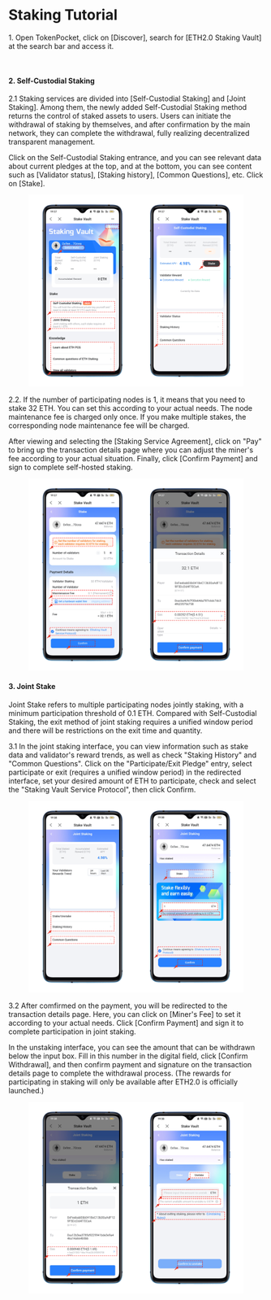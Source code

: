 # Staking Tutorial

1\. Open TokenPocket, click on \[Discover], search for \[ETH2.0 Staking Vault] at the search bar and access it.

<figure><img src="https://files.gitbook.com/v0/b/gitbook-x-prod.appspot.com/o/spaces%2F-MMJyYRLFVRsMrfcXuRV%2Fuploads%2F7jxU1BFaRJ5SEyzolH3J%2F1.png?alt=media&#x26;token=752465a2-aef6-4bb7-9ac0-4dcf9634e5d0" alt=""><figcaption></figcaption></figure>

#### 2. Self-Custodial Staking&#x20;

2.1 Staking services are divided into \[Self-Custodial Staking] and \[Joint Staking]. Among them, the newly added Self-Custodial Staking method returns the control of staked assets to users. Users can initiate the withdrawal of staking by themselves, and after confirmation by the main network, they can complete the withdrawal, fully realizing decentralized transparent management.&#x20;

Click on the Self-Custodial Staking entrance, and you can see relevant data about current pledges at the top, and at the bottom, you can see content such as \[Validator status], \[Staking history], \[Common Questions], etc. Click on \[Stake].

<figure><img src="../../.gitbook/assets/2 (1) (1) (2).png" alt=""><figcaption></figcaption></figure>

2.2. If the number of participating nodes is 1, it means that you need to stake 32 ETH. You can set this according to your actual needs. The node maintenance fee is charged only once. If you make multiple stakes, the corresponding node maintenance fee will be charged.

After viewing and selecting the \[Staking Service Agreement], click on "Pay" to bring up the transaction details page where you can adjust the miner's fee according to your actual situation. Finally, click \[Confirm Payment] and sign to complete self-hosted staking.

<figure><img src="../../.gitbook/assets/3 (1).png" alt=""><figcaption></figcaption></figure>

#### 3. Joint Stake

Joint Stake refers to multiple participating nodes jointly staking, with a minimum participation threshold of 0.1 ETH. Compared with Self-Custodial Staking, the exit method of joint staking requires a unified window period and there will be restrictions on the exit time and quantity.&#x20;

3.1 In the joint staking interface, you can view information such as stake data and validator's reward trends, as well as check "Staking History" and "Common Questions". Click on the "Participate/Exit Pledge" entry, select participate or exit (requires a unified window period) in the redirected interface, set your desired amount of ETH to participate, check and select the "Staking Vault Service Protocol", then click Confirm.

<figure><img src="../../.gitbook/assets/4 (13).png" alt=""><figcaption></figcaption></figure>

3.2 After comfirmed on the payment, you will be redirected to the transaction details page. Here, you can click on \[Miner's Fee] to set it according to your actual needs. Click \[Confirm Payment] and sign it to complete participation in joint staking.&#x20;

In the unstaking interface, you can see the amount that can be withdrawn below the input box. Fill in this number in the digital field, click \[Confirm Withdrawal], and then confirm payment and signature on the transaction details page to complete the withdrawal process. (The rewards for participating in staking will only be available after ETH2.0 is officially launched.)

<figure><img src="../../.gitbook/assets/5 (1) (3).png" alt=""><figcaption></figcaption></figure>
